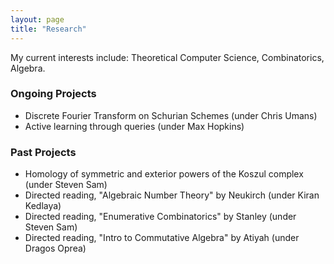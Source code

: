 ```yaml
---
layout: page
title: "Research"
---
```


My current interests include: Theoretical Computer Science, Combinatorics, Algebra. 

### Ongoing Projects
- Discrete Fourier Transform on Schurian Schemes (under Chris Umans)
- Active learning through queries (under Max Hopkins)

### Past Projects
- Homology of symmetric and exterior powers of the Koszul complex (under Steven Sam)
- Directed reading, "Algebraic Number Theory" by Neukirch (under Kiran Kedlaya)
- Directed reading, "Enumerative Combinatorics" by Stanley (under Steven Sam)
- Directed reading, "Intro to Commutative Algebra" by Atiyah (under Dragos Oprea)

